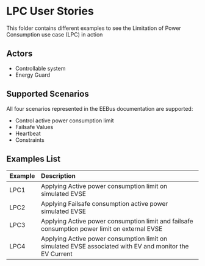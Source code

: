 # LPC User Stories

This folder contains different examples to see the Limitation of Power Consumption use case (LPC) in action

## Actors 

- Controllable system
- Energy Guard

## Supported Scenarios

All four scenarios represented in the EEBus documentation are supported:
- Control active power consumption limit
- Failsafe Values
- Heartbeat
- Constraints

## Examples List

| Example | Description|
| :---- | :------ |
| LPC1 | Applying Active power consumption limit on simulated EVSE|
| LPC2 | Applying Failsafe consumption active power simulated EVSE|
| LPC3 | Applying Active power consumption limit and failsafe consumption power limit on external EVSE|
| LPC4 | Applying Active power consumption limit on simulated EVSE associated with EV and monitor the EV Current|
